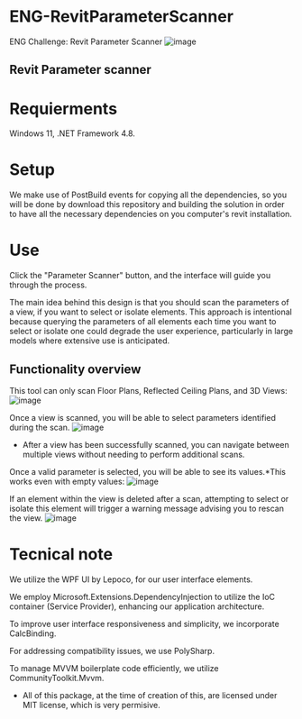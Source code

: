 # ENG-RevitParameterScanner
ENG Challenge: Revit Parameter Scanner
![image](https://github.com/miguelt21jm/ENG-RevitParameterScanner/assets/101025223/9d82a730-6843-49d2-a2ec-77107a222169)

## Revit Parameter scanner
# Requierments
Windows 11, .NET Framework 4.8.

# Setup
We make use of PostBuild events for copying all the dependencies, so you will be done by download this repository and building the solution in order to have all the necessary dependencies on you computer's revit installation.

# Use
Click the "Parameter Scanner" button, and the interface will guide you through the process. 

The main idea behind this design is that you should scan the parameters of a view, if you want to select or isolate elements. This approach is intentional because querying the parameters of all elements each time you want to select or isolate one could degrade the user experience, particularly in large models where extensive use is anticipated.

## Functionality overview
This tool can only scan Floor Plans, Reflected Ceiling Plans, and 3D Views:
![image](https://github.com/miguelt21jm/ENG-RevitParameterScanner/assets/101025223/6673859d-0caa-4a49-9eb1-ad01cb658981)


Once a view is scanned, you will be able to select parameters identified during the scan.
![image](https://github.com/miguelt21jm/ENG-RevitParameterScanner/assets/101025223/26a77f57-4cfc-46f7-9960-1a80798fc437)

* After a view has been successfully scanned, you can navigate between multiple views without needing to perform additional scans.


Once a valid parameter is selected, you will be able to see its values.*This works even with empty values:
![image](https://github.com/miguelt21jm/ENG-RevitParameterScanner/assets/101025223/363eb634-2126-4fc5-942c-b1e74cae76dc)

If an element within the view is deleted after a scan, attempting to select or isolate this element will trigger a warning message advising you to rescan the view.
![image](https://github.com/miguelt21jm/ENG-RevitParameterScanner/assets/101025223/e286525d-fc94-442e-a19b-734b8a4d4dac)

# Tecnical note
We utilize the WPF UI by Lepoco, for our user interface elements.

We employ Microsoft.Extensions.DependencyInjection to utilize the IoC container (Service Provider), enhancing our application architecture.

To improve user interface responsiveness and simplicity, we incorporate CalcBinding.

For addressing compatibility issues, we use PolySharp.

To manage MVVM boilerplate code efficiently, we utilize CommunityToolkit.Mvvm.

* All of this package, at the time of creation of this, are licensed under MIT license, which is very permisive.
